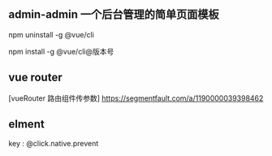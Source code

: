
## admin-admin  一个后台管理的简单页面模板






npm uninstall -g @vue/cli

npm install -g @vue/cli@版本号



## vue router 

[vueRouter 路由组件传参数] https://segmentfault.com/a/1190000039398462

## elment 

key : @click.native.prevent


